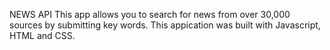 NEWS API
This app allows you to search for news from over 30,000 sources by submitting key words. This appication was built with Javascript, HTML and CSS. 

